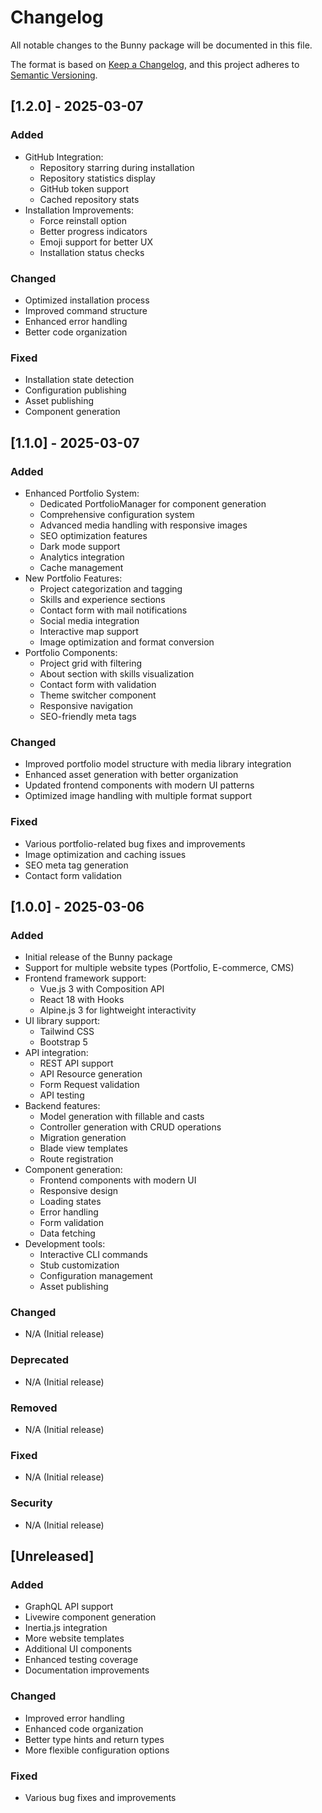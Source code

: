 # Changelog

All notable changes to the Bunny package will be documented in this file.

The format is based on [Keep a Changelog](https://keepachangelog.com/en/1.0.0/),
and this project adheres to [Semantic Versioning](https://semver.org/spec/v2.0.0.html).

## [1.2.0] - 2025-03-07

### Added
- GitHub Integration:
  - Repository starring during installation
  - Repository statistics display
  - GitHub token support
  - Cached repository stats
- Installation Improvements:
  - Force reinstall option
  - Better progress indicators
  - Emoji support for better UX
  - Installation status checks

### Changed
- Optimized installation process
- Improved command structure
- Enhanced error handling
- Better code organization

### Fixed
- Installation state detection
- Configuration publishing
- Asset publishing
- Component generation

## [1.1.0] - 2025-03-07

### Added
- Enhanced Portfolio System:
  - Dedicated PortfolioManager for component generation
  - Comprehensive configuration system
  - Advanced media handling with responsive images
  - SEO optimization features
  - Dark mode support
  - Analytics integration
  - Cache management
- New Portfolio Features:
  - Project categorization and tagging
  - Skills and experience sections
  - Contact form with mail notifications
  - Social media integration
  - Interactive map support
  - Image optimization and format conversion
- Portfolio Components:
  - Project grid with filtering
  - About section with skills visualization
  - Contact form with validation
  - Theme switcher component
  - Responsive navigation
  - SEO-friendly meta tags

### Changed
- Improved portfolio model structure with media library integration
- Enhanced asset generation with better organization
- Updated frontend components with modern UI patterns
- Optimized image handling with multiple format support

### Fixed
- Various portfolio-related bug fixes and improvements
- Image optimization and caching issues
- SEO meta tag generation
- Contact form validation

## [1.0.0] - 2025-03-06

### Added
- Initial release of the Bunny package
- Support for multiple website types (Portfolio, E-commerce, CMS)
- Frontend framework support:
  - Vue.js 3 with Composition API
  - React 18 with Hooks
  - Alpine.js 3 for lightweight interactivity
- UI library support:
  - Tailwind CSS
  - Bootstrap 5
- API integration:
  - REST API support
  - API Resource generation
  - Form Request validation
  - API testing
- Backend features:
  - Model generation with fillable and casts
  - Controller generation with CRUD operations
  - Migration generation
  - Blade view templates
  - Route registration
- Component generation:
  - Frontend components with modern UI
  - Responsive design
  - Loading states
  - Error handling
  - Form validation
  - Data fetching
- Development tools:
  - Interactive CLI commands
  - Stub customization
  - Configuration management
  - Asset publishing

### Changed
- N/A (Initial release)

### Deprecated
- N/A (Initial release)

### Removed
- N/A (Initial release)

### Fixed
- N/A (Initial release)

### Security
- N/A (Initial release)

## [Unreleased]

### Added
- GraphQL API support
- Livewire component generation
- Inertia.js integration
- More website templates
- Additional UI components
- Enhanced testing coverage
- Documentation improvements

### Changed
- Improved error handling
- Enhanced code organization
- Better type hints and return types
- More flexible configuration options

### Fixed
- Various bug fixes and improvements 
